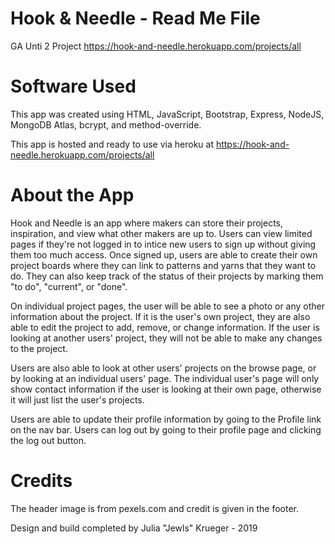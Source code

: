 # Hook & Needle - Read Me File
GA Unti 2 Project
https://hook-and-needle.herokuapp.com/projects/all

# Software Used
This app was created using HTML, JavaScript, Bootstrap, Express, NodeJS, MongoDB Atlas, bcrypt, and method-override. 

This app is hosted and ready to use via heroku at https://hook-and-needle.herokuapp.com/projects/all

# About the App
Hook and Needle is an app where makers can store their projects, inspiration, and view what other makers are up to. Users can view limited pages if they're not logged in to intice new users to sign up without giving them too much access. Once signed up, users are able to create their own project boards where they can link to patterns and yarns that they want to do.  They can also keep track of the status of their projects by marking them "to do", "current", or "done".

On individual project pages, the user will be able to see a photo or any other information about the project. If it is the user's own project, they are also able to edit the project to add, remove, or change information. If the user is looking at another users' project, they will not be able to make any changes to the project.

Users are also able to look at other users' projects on the browse page, or by looking at an individual users' page. The individual user's page will only show contact information if the user is looking at their own page, otherwise it will just list the user's projects.

Users are able to update their profile information by going to the Profile link on the nav bar. Users can log out by going to their profile page and clicking the log out button. 

# Credits
The header image is from pexels.com and credit is given in the footer. 

Design and build completed by Julia "Jewls" Krueger - 2019
